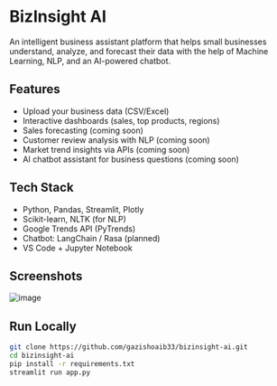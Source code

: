 #  BizInsight AI

An intelligent business assistant platform that helps small businesses understand, analyze, and forecast their data with the help of Machine Learning, NLP, and an AI-powered chatbot.

##  Features
-  Upload your business data (CSV/Excel)
-  Interactive dashboards (sales, top products, regions)
-  Sales forecasting (coming soon)
-  Customer review analysis with NLP (coming soon)
-  Market trend insights via APIs (coming soon)
-  AI chatbot assistant for business questions (coming soon)

## Tech Stack
- Python, Pandas, Streamlit, Plotly
- Scikit-learn, NLTK (for NLP)
- Google Trends API (PyTrends)
- Chatbot: LangChain / Rasa (planned)
- VS Code + Jupyter Notebook

## Screenshots
![image](https://github.com/user-attachments/assets/65acd748-a4c8-4d14-b002-d3af6d0dcfc2)

## Run Locally
```bash
git clone https://github.com/gazishoaib33/bizinsight-ai.git
cd bizinsight-ai
pip install -r requirements.txt
streamlit run app.py
